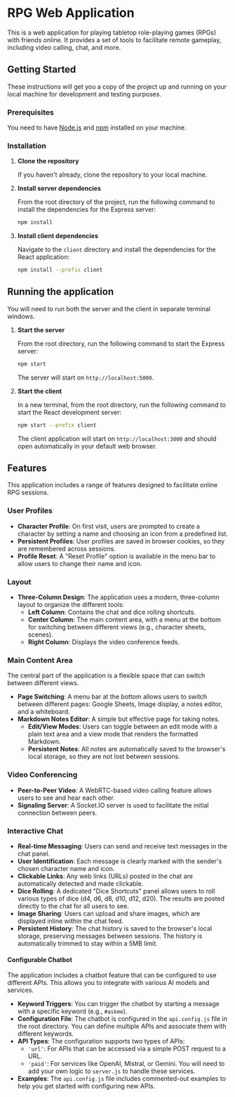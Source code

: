 # RPG Web Application

This is a web application for playing tabletop role-playing games (RPGs) with friends online. It provides a set of tools to facilitate remote gameplay, including video calling, chat, and more.

## Getting Started

These instructions will get you a copy of the project up and running on your local machine for development and testing purposes.

### Prerequisites

You need to have [Node.js](https://nodejs.org/) and [npm](https://www.npmjs.com/) installed on your machine.

### Installation

1.  **Clone the repository**

    If you haven't already, clone the repository to your local machine.

2.  **Install server dependencies**

    From the root directory of the project, run the following command to install the dependencies for the Express server:
    ```sh
    npm install
    ```

3.  **Install client dependencies**

    Navigate to the `client` directory and install the dependencies for the React application:
    ```sh
    npm install --prefix client
    ```

## Running the application

You will need to run both the server and the client in separate terminal windows.

1.  **Start the server**

    From the root directory, run the following command to start the Express server:
    ```sh
    npm start
    ```
    The server will start on `http://localhost:5000`.

2.  **Start the client**

    In a new terminal, from the root directory, run the following command to start the React development server:
    ```sh
    npm start --prefix client
    ```
    The client application will start on `http://localhost:3000` and should open automatically in your default web browser.

## Features

This application includes a range of features designed to facilitate online RPG sessions.

### User Profiles
- **Character Profile**: On first visit, users are prompted to create a character by setting a name and choosing an icon from a predefined list.
- **Persistent Profiles**: User profiles are saved in browser cookies, so they are remembered across sessions.
- **Profile Reset**: A "Reset Profile" option is available in the menu bar to allow users to change their name and icon.

### Layout
- **Three-Column Design**: The application uses a modern, three-column layout to organize the different tools:
  - **Left Column**: Contains the chat and dice rolling shortcuts.
  - **Center Column**: The main content area, with a menu at the bottom for switching between different views (e.g., character sheets, scenes).
  - **Right Column**: Displays the video conference feeds.

### Main Content Area
The central part of the application is a flexible space that can switch between different views.
- **Page Switching**: A menu bar at the bottom allows users to switch between different pages: Google Sheets, Image display, a notes editor, and a whiteboard.
- **Markdown Notes Editor**: A simple but effective page for taking notes.
  - **Edit/View Modes**: Users can toggle between an edit mode with a plain text area and a view mode that renders the formatted Markdown.
  - **Persistent Notes**: All notes are automatically saved to the browser's local storage, so they are not lost between sessions.

### Video Conferencing
- **Peer-to-Peer Video**: A WebRTC-based video calling feature allows users to see and hear each other.
- **Signaling Server**: A Socket.IO server is used to facilitate the initial connection between peers.

### Interactive Chat
- **Real-time Messaging**: Users can send and receive text messages in the chat panel.
- **User Identification**: Each message is clearly marked with the sender's chosen character name and icon.
- **Clickable Links**: Any web links (URLs) posted in the chat are automatically detected and made clickable.
- **Dice Rolling**: A dedicated "Dice Shortcuts" panel allows users to roll various types of dice (d4, d6, d8, d10, d12, d20). The results are posted directly to the chat for all users to see.
- **Image Sharing**: Users can upload and share images, which are displayed inline within the chat feed.
- **Persistent History**: The chat history is saved to the browser's local storage, preserving messages between sessions. The history is automatically trimmed to stay within a 5MB limit.

#### Configurable Chatbot

The application includes a chatbot feature that can be configured to use different APIs. This allows you to integrate with various AI models and services.

- **Keyword Triggers**: You can trigger the chatbot by starting a message with a specific keyword (e.g., `#askme`).
- **Configuration File**: The chatbot is configured in the `api.config.js` file in the root directory. You can define multiple APIs and associate them with different keywords.
- **API Types**: The configuration supports two types of APIs:
  - `'url'`: For APIs that can be accessed via a simple POST request to a URL.
  - `'paid'`: For services like OpenAI, Mistral, or Gemini. You will need to add your own logic to `server.js` to handle these services.
- **Examples**: The `api.config.js` file includes commented-out examples to help you get started with configuring new APIs.
